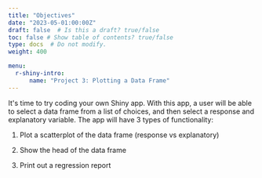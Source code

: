 ```yaml
---
title: "Objectives"
date: "2023-05-01:00:00Z"
draft: false  # Is this a draft? true/false
toc: false # Show table of contents? true/false
type: docs  # Do not modify.
weight: 400

menu:
  r-shiny-intro:
      name: "Project 3: Plotting a Data Frame"
---
```



It's time to try coding your own Shiny app. With this app, a user will be able to select a data frame from a list of choices, and then select a response and explanatory variable. The app will have 3 types of functionality: 

1. Plot a scatterplot of the data frame (response vs explanatory)

2. Show the head of the data frame

3. Print out a regression report
